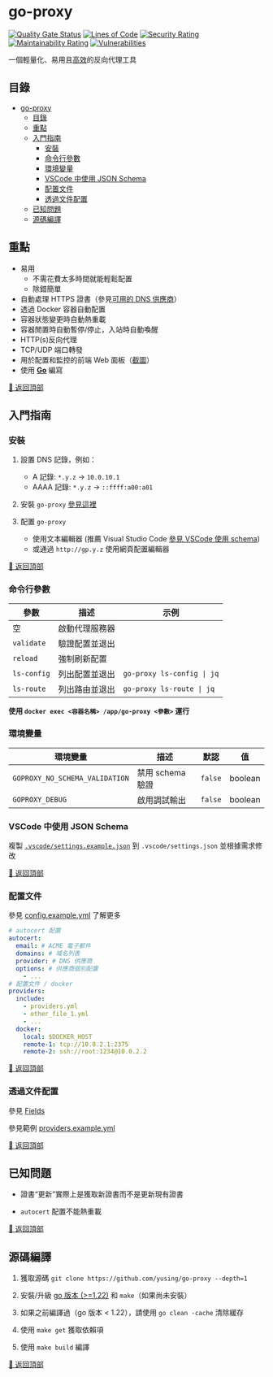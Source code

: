 # go-proxy

[![Quality Gate Status](https://sonarcloud.io/api/project_badges/measure?project=yusing_go-proxy&metric=alert_status)](https://sonarcloud.io/summary/new_code?id=yusing_go-proxy)
[![Lines of Code](https://sonarcloud.io/api/project_badges/measure?project=yusing_go-proxy&metric=ncloc)](https://sonarcloud.io/summary/new_code?id=yusing_go-proxy)
[![Security Rating](https://sonarcloud.io/api/project_badges/measure?project=yusing_go-proxy&metric=security_rating)](https://sonarcloud.io/summary/new_code?id=yusing_go-proxy)
[![Maintainability Rating](https://sonarcloud.io/api/project_badges/measure?project=yusing_go-proxy&metric=sqale_rating)](https://sonarcloud.io/summary/new_code?id=yusing_go-proxy)
[![Vulnerabilities](https://sonarcloud.io/api/project_badges/measure?project=yusing_go-proxy&metric=vulnerabilities)](https://sonarcloud.io/summary/new_code?id=yusing_go-proxy)

一個輕量化、易用且[高效](docs/benchmark_result.md)的反向代理工具

## 目錄

<!-- TOC -->

- [go-proxy](#go-proxy)
  - [目錄](#目錄)
  - [重點](#重點)
  - [入門指南](#入門指南)
    - [安裝](#安裝)
    - [命令行參數](#命令行參數)
    - [環境變量](#環境變量)
    - [VSCode 中使用 JSON Schema](#vscode-中使用-json-schema)
    - [配置文件](#配置文件)
    - [透過文件配置](#透過文件配置)
  - [已知問題](#已知問題)
  - [源碼編譯](#源碼編譯)

## 重點

- 易用
  - 不需花費太多時間就能輕鬆配置
  - 除錯簡單
- 自動處理 HTTPS 證書（參見[可用的 DNS 供應商](docs/dns_providers.md)）
- 透過 Docker 容器自動配置
- 容器狀態變更時自動熱重載
- 容器閒置時自動暫停/停止，入站時自動喚醒
- HTTP(s)反向代理
- TCP/UDP 端口轉發
- 用於配置和監控的前端 Web 面板（[截圖](https://github.com/yusing/go-proxy-frontend?tab=readme-ov-file#screenshots)）
- 使用 **[Go](https://go.dev)** 編寫

[🔼 返回頂部](#目錄)

## 入門指南

### 安裝

1. 設置 DNS 記錄，例如：

   - A 記錄: `*.y.z` -> `10.0.10.1`
   - AAAA 記錄: `*.y.z` -> `::ffff:a00:a01`

2. 安裝 `go-proxy` [參見這裡](docs/docker.md)

3. 配置 `go-proxy`
   - 使用文本編輯器 (推薦 Visual Studio Code [參見 VSCode 使用 schema](#vscode-中使用-json-schema))
   - 或通過 `http://gp.y.z` 使用網頁配置編輯器

[🔼 返回頂部](#目錄)

### 命令行參數

| 參數        | 描述           | 示例                       |
| ----------- | -------------- | -------------------------- |
| 空          | 啟動代理服務器 |                            |
| `validate`  | 驗證配置並退出 |                            |
| `reload`    | 強制刷新配置   |                            |
| `ls-config` | 列出配置並退出 | `go-proxy ls-config \| jq` |
| `ls-route`  | 列出路由並退出 | `go-proxy ls-route \| jq`  |

**使用 `docker exec <容器名稱> /app/go-proxy <參數>` 運行**

### 環境變量

| 環境變量                       | 描述             | 默認    | 值      |
| ------------------------------ | ---------------- | ------- | ------- |
| `GOPROXY_NO_SCHEMA_VALIDATION` | 禁用 schema 驗證 | `false` | boolean |
| `GOPROXY_DEBUG`                | 啟用調試輸出     | `false` | boolean |

### VSCode 中使用 JSON Schema

複製 [`.vscode/settings.example.json`](.vscode/settings.example.json) 到 `.vscode/settings.json` 並根據需求修改

[🔼 返回頂部](#目錄)

### 配置文件

參見 [config.example.yml](config.example.yml) 了解更多

```yaml
# autocert 配置
autocert:
  email: # ACME 電子郵件
  domains: # 域名列表
  provider: # DNS 供應商
  options: # 供應商個別配置
    - ...
# 配置文件 / docker
providers:
  include:
    - providers.yml
    - other_file_1.yml
    - ...
  docker:
    local: $DOCKER_HOST
    remote-1: tcp://10.0.2.1:2375
    remote-2: ssh://root:1234@10.0.2.2
```

[🔼 返回頂部](#目錄)

### 透過文件配置

參見 [Fields](docs/docker.md#fields)

參見範例 [providers.example.yml](providers.example.yml)

[🔼 返回頂部](#目錄)

## 已知問題

- 證書“更新”實際上是獲取新證書而不是更新現有證書

- `autocert` 配置不能熱重載

[🔼 返回頂部](#目錄)

## 源碼編譯

1. 獲取源碼 `git clone https://github.com/yusing/go-proxy --depth=1`

2. 安裝/升級 [go 版本 (>=1.22)](https://go.dev/doc/install) 和 `make`（如果尚未安裝）

3. 如果之前編譯過（go 版本 < 1.22），請使用 `go clean -cache` 清除緩存

4. 使用 `make get` 獲取依賴項

5. 使用 `make build` 編譯

[🔼 返回頂部](#目錄)
